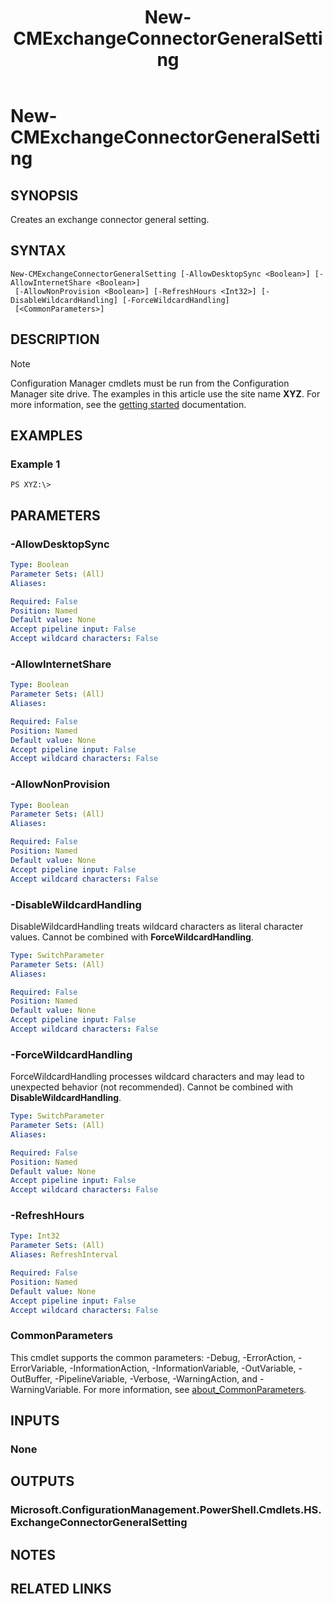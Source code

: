 ﻿---
description: Creates an exchange connector general setting.
external help file: AdminUI.PS.dll-Help.xml
Module Name: ConfigurationManager
ms.date: 05/07/2019
schema: 2.0.0
title: New-CMExchangeConnectorGeneralSetting
---

# New-CMExchangeConnectorGeneralSetting

## SYNOPSIS
Creates an exchange connector general setting.

## SYNTAX

```
New-CMExchangeConnectorGeneralSetting [-AllowDesktopSync <Boolean>] [-AllowInternetShare <Boolean>]
 [-AllowNonProvision <Boolean>] [-RefreshHours <Int32>] [-DisableWildcardHandling] [-ForceWildcardHandling]
 [<CommonParameters>]
```

## DESCRIPTION

> [!NOTE]
> Configuration Manager cmdlets must be run from the Configuration Manager site drive.
> The examples in this article use the site name **XYZ**. For more information, see the
> [getting started](/powershell/sccm/overview) documentation.

## EXAMPLES

### Example 1
```
PS XYZ:\>
```

## PARAMETERS

### -AllowDesktopSync
```yaml
Type: Boolean
Parameter Sets: (All)
Aliases:

Required: False
Position: Named
Default value: None
Accept pipeline input: False
Accept wildcard characters: False
```

### -AllowInternetShare
```yaml
Type: Boolean
Parameter Sets: (All)
Aliases:

Required: False
Position: Named
Default value: None
Accept pipeline input: False
Accept wildcard characters: False
```

### -AllowNonProvision
```yaml
Type: Boolean
Parameter Sets: (All)
Aliases:

Required: False
Position: Named
Default value: None
Accept pipeline input: False
Accept wildcard characters: False
```

### -DisableWildcardHandling
DisableWildcardHandling treats wildcard characters as literal character values. Cannot be combined with **ForceWildcardHandling**.

```yaml
Type: SwitchParameter
Parameter Sets: (All)
Aliases:

Required: False
Position: Named
Default value: None
Accept pipeline input: False
Accept wildcard characters: False
```

### -ForceWildcardHandling
ForceWildcardHandling processes wildcard characters and may lead to unexpected behavior (not recommended). Cannot be combined with **DisableWildcardHandling**.

```yaml
Type: SwitchParameter
Parameter Sets: (All)
Aliases:

Required: False
Position: Named
Default value: None
Accept pipeline input: False
Accept wildcard characters: False
```

### -RefreshHours
```yaml
Type: Int32
Parameter Sets: (All)
Aliases: RefreshInterval

Required: False
Position: Named
Default value: None
Accept pipeline input: False
Accept wildcard characters: False
```

### CommonParameters
This cmdlet supports the common parameters: -Debug, -ErrorAction, -ErrorVariable, -InformationAction, -InformationVariable, -OutVariable, -OutBuffer, -PipelineVariable, -Verbose, -WarningAction, and -WarningVariable. For more information, see [about_CommonParameters](http://go.microsoft.com/fwlink/?LinkID=113216).

## INPUTS

### None

## OUTPUTS

### Microsoft.ConfigurationManagement.PowerShell.Cmdlets.HS.ExchangeConnectorGeneralSetting

## NOTES

## RELATED LINKS
